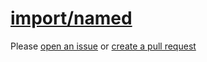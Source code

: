 [import/named](https://github.com/import-js/eslint-plugin-import/blob/v2.25.4/docs/rules/named.md)
==================================================================================================
Please [open an issue](https://github.com/professional-js/eslint-config/issues/new)
or [create a pull request](https://github.com/professional-js/eslint-config/edit/main/src/rules-configurations/import/named.md)
